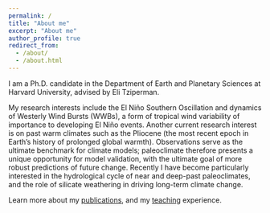 ```yaml
---
permalink: /
title: "About me"
excerpt: "About me"
author_profile: true
redirect_from: 
  - /about/
  - /about.html
---
```


I am a Ph.D. candidate in the Department of Earth and Planetary Sciences at Harvard University, advised by Eli Tziperman. 

My research interests include the El Niño Southern Oscillation and dynamics of Westerly Wind Bursts (WWBs), a form of tropical wind variability of importance to developing El Niño events. Another current research interest is on past warm climates such as the Pliocene (the most recent epoch in Earth’s history of prolonged global warmth). Observations serve as the ultimate benchmark for climate models; paleoclimate therefore presents a unique opportunity for model validation, with the ultimate goal of more robust predictions of future change. Recently I have become particularly interested in the hydrological cycle of near and deep-past paleoclimates, and the role of silicate weathering in driving long-term climate change. 

Learn more about my [publications](https://minminfu.github.io/publications/), and my [teaching](https://minminfu.github.io/teaching/) experience.
